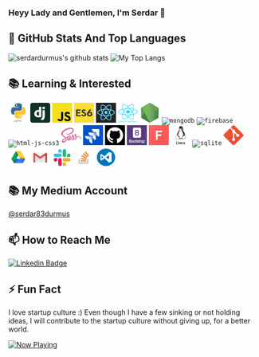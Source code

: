 ### Heyy Lady and Gentlemen, I'm Serdar 👋

## 📌 GitHub Stats And Top Languages
<p float="center">
  <img  src="https://github-readme-stats.vercel.app/api?username=serdardurmus&show_icons=true&count_private=true&hide=contribs,issues" alt="serdardurmus's github stats" />
  <img  src="https://github-readme-stats.vercel.app/api/top-langs/?username=serdardurmus&layout=compact&hide=html,css" alt="My Top Langs" />
</p>

## 📚 Learning & Interested
<code><img src="./python.png" width="40" height="40" alt="python"></code>
<code><img src="./dj.png" width="40" height="40" alt="django"></code>
<code><img src="./js.png" width="40" height="40" alt = "js" ></code>
<code><img src="./es6.jpg" width="40" height="40" alt = "es6" ></code>
<code><img src="./reactt.png" width="40" height="40" alt = "reactt" ></code>
<code><img src="./reactn.png" width="40" height="40" alt = "reactn" ></code>
<code><img src="./node.png" width="40" height="40" alt = "nodejs" ></code>
<code><img src="https://docs.mongodb.com/images/mongodb-logo.png" height="40" alt = "mongodb" ></code>
<code><img src="https://www.gstatic.com/devrel-devsite/prod/v73fbca10ce7899da426d451b3f74ee09bc6846fcf427552c7e8e85261505ef2c/firebase/images/lockup.png" height="40" alt = "firebase" ></code>
<code><img src="https://clipart.info/images/ccovers/1499794874html5-js-css3-logo-png.png" height="40" alt = "html-js-css3" ></code>
<code><img src="./sass.png" width="40" height="40" alt = "sass" ></code>
<code><img src="./jira.jpg" width="40" height="40" alt = "jira" ></code>
<code><img src="./sgithub.png" width="40" height="40" alt = "github" ></code>
<code><img src="./bootstrap.png" width="40" height="40" alt = "bootstrap" ></code>
<code><img src="./font.jpg" width="40" height="40" alt = "font" ></code>
<code><img src="./linux.png" width="40" height="40" alt = "linux" ></code>
<code><img src="https://seeklogo.com/images/S/sqlite-logo-5E9F462E6A-seeklogo.com.png" height="40" alt = "sqlite" ></code>
<code><img src="./git.png" width="40" height="40" alt = "gitbash" ></code>
<code><img src="./drive.png" width="40" height="40" alt = "googledrive" ></code>
<code><img src="./gmail.jpg" width="40" height="40" alt = "gmail" ></code>
<code><img src="./slack0.jpg" width="40" height="40" alt = "slack" ></code>
<code><img src="./stackover.png" width="40" height="40" alt = "stackover" ></code>
<code><img src="./vscode.png" width="40" height="40" alt = "vscode" ></code>

## 📚 My Medium Account
[@serdar83durmus](https://medium.com/@serdar83durmus)

## 📫 How to Reach Me
[![Linkedin Badge](https://img.shields.io/badge/serdardurmus-follow%20on%20linkedin-blue?style=for-the-badge&logo=linkedin)](https://www.linkedin.com/in/serdardurmusj/)

## ⚡ Fun Fact
I love startup culture :)
Even though I have a few sinking or not holding ideas, I will contribute to the startup culture without giving up, for a better world.

<a href="https://spotify-snippet.vercel.app/whatiamlistening?open">
    <img src="https://spotify-snippet.vercel.app/whatiamlistening" width="456" height="120" alt="Now Playing">


<!--
**serdardurmus/serdardurmus** is a ✨ _special_ ✨ repository because its `README.md` (this file) appears on your GitHub profile.

Here are some ideas to get you started:

- 🔭 I’m currently working on ...
- 🌱 I’m currently learning ...
- 👯 I’m looking to collaborate on ...
- 🤔 I’m looking for help with ...
- 💬 Ask me about ...
- 📫 How to reach me: ...
- 😄 Pronouns: ...
- ⚡ Fun fact: ...
-->
